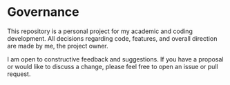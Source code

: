 # Governance

This repository is a personal project for my academic and coding development. All decisions regarding code, features, and overall direction are made by me, the project owner.

I am open to constructive feedback and suggestions. If you have a proposal or would like to discuss a change, please feel free to open an issue or pull request.